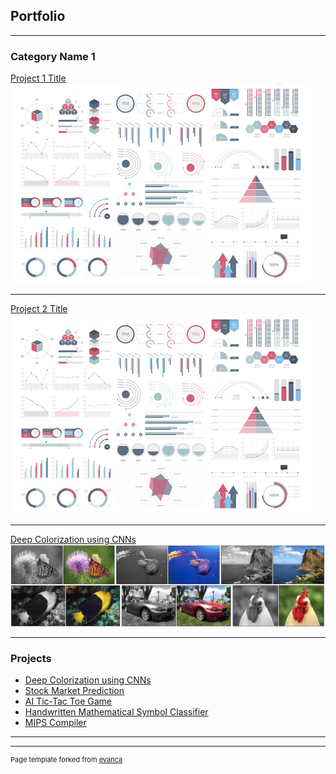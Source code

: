 ## Portfolio

---

### Category Name 1 

[Project 1 Title](/sample_page)
<img src="images/dummy_thumbnail.jpg?raw=true"/>

---
[Project 2 Title](/pdf/sample_presentation.pdf)
<img src="images/dummy_thumbnail.jpg?raw=true"/>

---
[Deep Colorization using CNNs](https://github.com/SHIVAMBASIA/CIS-6930-Deep-Colorization)
<img src="images/Deep_Colorization.jpg?raw=true"/>

---

### Projects

- [Deep Colorization using CNNs](https://github.com/SHIVAMBASIA/CIS-6930-Deep-Colorization)
- [Stock Market Prediction](https://github.com/SHIVAMBASIA/CAP-6610-Stock-Market-Prediction)
- [AI Tic-Tac Toe Game](https://github.com/SHIVAMBASIA/CIS6930-AI-Tic-Tac-Toe)
- [Handwritten Mathematical Symbol Classifier](https://github.com/SHIVAMBASIA/EEL-5840-Handwritten-Mathematical-Symbol-Classifier)
- [MIPS Compiler](https://github.com/SHIVAMBASIA/CDA-5155-MIPS-Simulator)

---




---
<p style="font-size:11px">Page template forked from <a href="https://github.com/evanca/quick-portfolio">evanca</a></p>
<!-- Remove above link if you don't want to attibute -->
